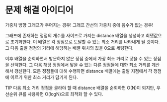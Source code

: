 
# 문제 해결 아이디어

가중치 방향 그래프가 주어지는 경우!
그래프 간선의 가중치 중에 음수가 없는 경우!

그래프에 존재하는 정점의 개수를 사이즈로 가지는 distance 배열을 생성하고 최댓값으로 초기화한다.
이 배열은 각 정점으로 도달할 수 있는 최소 거리를 나타내게 될 것이다.
그 다음 출발 정점의 거리에 해당하는 배열 위치의 값을 0으로 세팅한다.

이후 배열을 순회하면서 방문하지 않은 정점 중에서 가장 최소 거리로 닿을 수 있는 정점을 선택한다. 그 다음 해당 정점에서 닿을 수 있는 다른 정점들에 대한 최소 거리를 계산해서 갱신한다. 모든 정점들에 대해 수행하면 distance 배열에는 출발 지점에서 각 정점에 이르기 위한 최소 거리가 담기게 된다.

TIP
다음 최소 거리 정점을 골라야 할 때 distance 배열을 순회하면 O(N)이 되지만, 우선순위 큐를 사용하면 O(logN)으로 최적화 할 수 있다.
